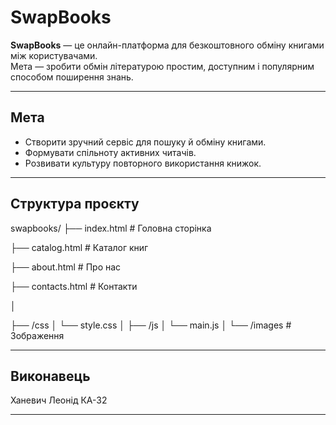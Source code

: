 # SwapBooks

**SwapBooks** — це онлайн-платформа для безкоштовного обміну книгами між користувачами.  
Мета — зробити обмін літературою простим, доступним і популярним способом поширення знань.

---

## Мета
- Створити зручний сервіс для пошуку й обміну книгами.  
- Формувати спільноту активних читачів.  
- Розвивати культуру повторного використання книжок.

---

## Структура проєкту
swapbooks/
├── index.html # Головна сторінка

├── catalog.html # Каталог книг

├── about.html # Про нас

├── contacts.html # Контакти

│

├── /css
│ └── style.css 
│
├── /js
│ └── main.js 
│
└── /images # Зображення

---

## Виконавець
Ханевич Леонід КА-32

---
